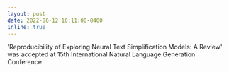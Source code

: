 ```yaml
---
layout: post
date: 2022-06-12 16:11:00-0400
inline: true
---
```

'Reproducibility of Exploring Neural Text Simplification Models: A Review' was accepted at  15th International Natural Language Generation Conference 
